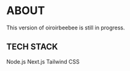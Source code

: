 # ABOUT
This version of oiroirbeebee is still in progress.
## TECH STACK
Node.js
Next.js
Tailwind CSS
